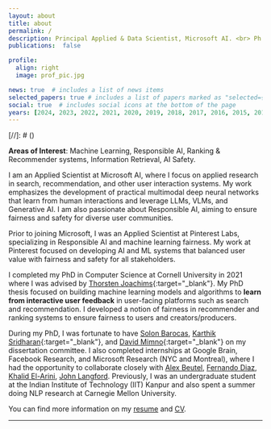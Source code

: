 ```yaml
---
layout: about
title: about
permalink: /
description: Principal Applied & Data Scientist, Microsoft AI. <br> Ph.D., Computer Science, Cornell University. <br> <a href='/assets/pdf/Resume_AshudeepSingh.pdf'>R&eacute;sum&eacute;</a> &middot; <a href='/assets/pdf/CV_AshudeepSingh.pdf'>CV</a>
publications:  false

profile:
  align: right
  image: prof_pic.jpg

news: true  # includes a list of news items
selected_papers: true # includes a list of papers marked as "selected={true}"
social: true  # includes social icons at the bottom of the page
years: [2024, 2023, 2022, 2021, 2020, 2019, 2018, 2017, 2016, 2015, 2014, 2013]
---
```

  [//]: # (<!-- I am an Applied & Data Scientist at Microsoft where I build machine learning algorithms for search and recommender systems. My research interests lie in building ML algorithms that serve inclusive and diverse recommendations at scale. In 2021, I completed my PhD in Computer Science at Cornell University where I was advised by [Thorsten Joachims](http://www.cs.cornell.edu/people/tj/){:target="\_blank"} along with [Solon Barocas](http://solon.barocas.org/), [Karthik Sridharan](https://www.cs.cornell.edu/~sridharan/){:target="\_blank"}, and [David Mimno](https://mimno.infosci.cornell.edu/){:target="\_blank"} on my dissertation committee. -->)

  **Areas of Interest**: Machine Learning, Responsible AI, Ranking & Recommender systems, Information Retrieval, AI Safety.
  
  I am an Applied Scientist at Microsoft AI, where I focus on applied research in search, recommendation, and other user interaction systems. My work emphasizes the development of practical multimodal deep neural networks that learn from human interactions and leverage LLMs, VLMs, and Generative AI. I am also passionate about Responsible AI, aiming to ensure fairness and safety for diverse user communities.

  Prior to joining Microsoft, I was an Applied Scientist at Pinterest Labs, specializing in Responsible AI and machine learning fairness. My work at Pinterest focused on developing AI and ML systems that balanced user value with fairness and safety for all stakeholders.
    
  I completed my PhD in Computer Science at Cornell University in 2021 where I was advised by [Thorsten Joachims](http://www.cs.cornell.edu/people/tj/){:target="\_blank"}. My PhD thesis focused on building machine learning models and algorithms to **learn from interactive user feedback** in user-facing platforms such as search and recommendation. I developed a notion of fairness in recommender and ranking systems to ensure fairness to users and creators/producers. 

  During my PhD, I was fortunate to have [Solon Barocas](http://solon.barocas.org/), [Karthik Sridharan](https://www.cs.cornell.edu/~sridharan/){:target="\_blank"}, and [David Mimno](https://mimno.infosci.cornell.edu/){:target="\_blank"} on my dissertation committee. I also completed internships at Google Brain, Facebook Research, and Microsoft Research (NYC and Montreal), where I had the opportunity to collaborate closely with [Alex Beutel](http://alexbeutel.com/), [Fernando Diaz](https://841.io/), [Khalid El-Arini](http://www.khalidelarini.com/), [John Langford](https://www.microsoft.com/en-us/research/people/jcl/). Previously, I was an undergraduate student at the Indian Institute of Technology (IIT) Kanpur and also spent a summer doing NLP research at Carnegie Mellon University. 
  
  You can find more information on my [resume](/assets/pdf/Resume_AshudeepSingh.pdf) and [CV](/assets/pdf/CV_AshudeepSingh.pdf).

---

